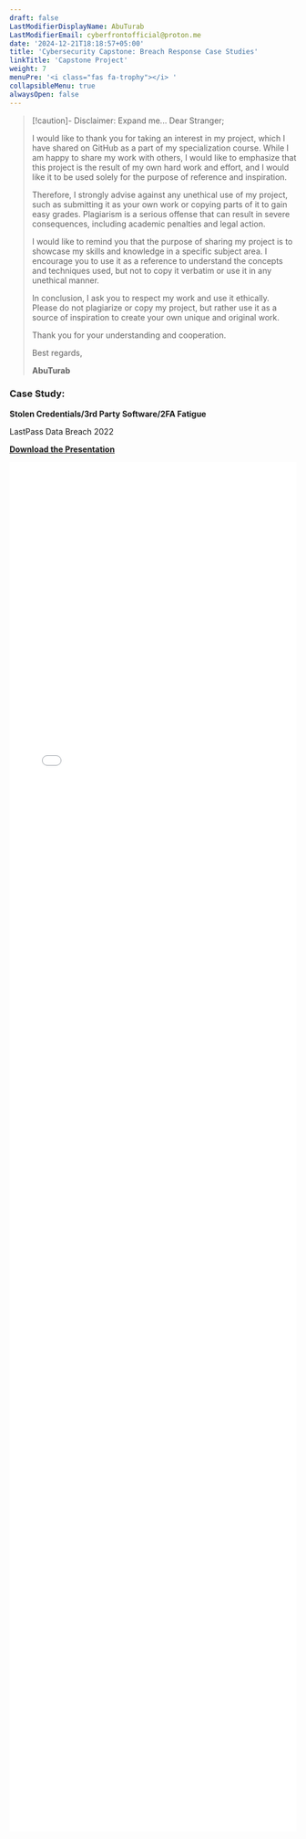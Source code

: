 ```yaml
---
draft: false
LastModifierDisplayName: AbuTurab
LastModifierEmail: cyberfrontofficial@proton.me
date: '2024-12-21T18:18:57+05:00'
title: 'Cybersecurity Capstone: Breach Response Case Studies'
linkTitle: 'Capstone Project'
weight: 7
menuPre: '<i class="fas fa-trophy"></i> '
collapsibleMenu: true
alwaysOpen: false
---
```


> [!caution]- Disclaimer: Expand me...
> Dear Stranger;
>
> I would like to thank you for taking an interest in my project, which I have shared on GitHub as a part of my specialization course. While I am happy to share my work with others, I would like to emphasize that this project is the result of my own hard work and effort, and I would like it to be used solely for the purpose of reference and inspiration.
> 
> Therefore, I strongly advise against any unethical use of my project, such as submitting it as your own work or copying parts of it to gain easy grades. Plagiarism is a serious offense that can result in severe consequences, including academic penalties and legal action.
> 
> I would like to remind you that the purpose of sharing my project is to showcase my skills and knowledge in a specific subject area. I encourage you to use it as a reference to understand the concepts and techniques used, but not to copy it verbatim or use it in any unethical manner.
> 
> In conclusion, I ask you to respect my work and use it ethically. Please do not plagiarize or copy my project, but rather use it as a source of inspiration to create your own unique and original work.
> 
> Thank you for your understanding and cooperation.
> 
> Best regards,
>
> **AbuTurab**

### Case Study:

**Stolen Credentials/3rd Party Software/2FA Fatigue**

LastPass Data Breach 2022

**<a href="/projects/ibm-cybersecurity-analyst/capstone-project.pptx" download>Download the Presentation</a>**



<style>
  .responsive-iframe {
    width: 100%;
    height: 60vh;
  }

  @media (max-width: 768px) {
    .responsive-iframe {
      height: 80vh;
    }
  }

  @media (max-width: 480px) {
    .responsive-iframe {
      height: 40vh;
    }
  }
</style>

<iframe src="/projects/ibm-cybersecurity-analyst/capstone-project.pdf" class="responsive-iframe" frameborder="0" allowfullscreen></iframe>

